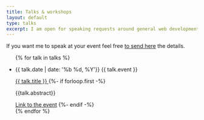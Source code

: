 ```yaml
---
title: Talks & workshops
layout: default
type: talks
excerpt: I am open for speaking requests around general web development, performance, developer experience, animation and design systems.
---
```


If you want me to speak at your event feel free [to send here](mailto:jmenichelli@gmail.com) the details.

<ul class="list">
{% for talk in talks %}
  <li class="list__item">
    <p class="list__item--info">{{ talk.date | date: '%b %d, %Y'}}
    <span class="list__item--highlight">{{ talk.event }}</span></p>
    <a
      class="list__item--title"
      alt="{{ talk.title }}"
      href="{{ talk.url }}" 
      target="_blank"
      rel="noopener noreferrer"
    >
      {{ talk.title }}
    </a>
    {%- if forloop.first -%}
    <p class="list__item--excerpt">{{talk.abstract}}</p>
    <a class="list--cta" href="{{ talk.url }}">Link to the event</a>
    {%- endif -%}
  </li>
{% endfor %}
</ul>
